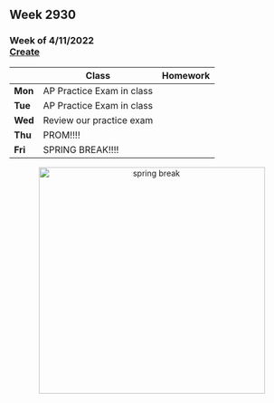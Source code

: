 ## Week 2930

### Week of 4/11/2022<br>[Create](\apcsp\curriculum\pt\create)

|         | Class | Homework |
| ------- | ----- | -------- |
| **Mon** |AP Practice Exam in class | |
| **Tue** |AP Practice Exam in class | |
| **Wed** |Review our practice exam | |
| **Thu** |PROM!!!!| |
| **Fri** |SPRING BREAK!!!! | |

<div style="text-align:center">
<img src="https://www.reynolds.k12.or.us/sites/default/files/imageattachments/morey/page/48130/spring_break_1.png" alt="spring break" width="400px">
</div>


<meta http-equiv="refresh" content="300"/>
